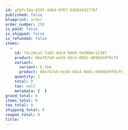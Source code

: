 ```yaml
---
id: a2bfc3da-839f-4dbd-9f67-64b93431776f
published: false
blueprint: order
order_number: 259
is_paid: false
is_shipped: false
is_refunded: false
items:
  -
    id: f4c2dca1-7a02-4dc9-94b0-fed98dc12387
    product: 66e767a9-ee34-4dc4-8681-d09bb59f0cf5
    variant:
      variant: 6.5km
      product: 66e767a9-ee34-4dc4-8681-d09bb59f0cf5
    quantity: 1
    total: 0
    tax: null
    metadata: {  }
grand_total: 0
items_total: 0
tax_total: 0
shipping_total: 0
coupon_total: 0
title: ' '
---
```

